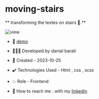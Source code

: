 # moving-stairs

** transforming the textes on stairs 📱.**

![view](https://github.com/danial-barati/showcase-app/assets/104683176/bb3c6778-14e7-4bfa-a8b1-b22499361156)

- 🔗 [demo](https://danial-barati.github.io/showcase-app/)

- 👩🏻‍💻 Developed by danial barati

- 📆 Created - 2023-10-25

- ✔️ Technologies Used - Html , css , scss

- 💥 Role - Frontend

- 📲 How to reach me : with my [linkedin](https://www.linkedin.com/in/danial-barati-0a9804291/)

